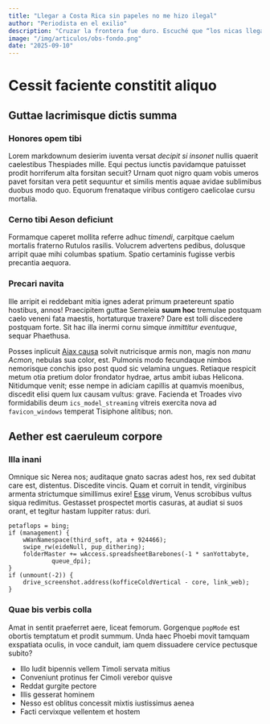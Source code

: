 ```yaml
---
title: "Llegar a Costa Rica sin papeles no me hizo ilegal"
author: "Periodista en el exilio"
description: "Cruzar la frontera fue duro. Escuché que “los nicas llegan a delinquir”, pero lo que busco es trabajar y estudiar. Este es mi testimonio"
image: "/img/articulos/obs-fondo.png"
date: "2025-09-10"
---
```


# Cessit faciente constitit aliquo

## Guttae lacrimisque dictis summa

### Honores opem tibi

Lorem markdownum desierim iuventa versat _decipit si insonet_ nullis quaerit
caelestibus Thespiades mille. Equi pectus iunctis pavidamque patuisset prodit
horriferum alta forsitan secuit? Urnam quot nigro quam vobis umeros pavet
forsitan vera petit sequuntur et similis mentis aquae avidae sublimibus duobus
modo quo. Equorum frenataque viribus contigero caelicolae cursu mortalia.

### Cerno tibi Aeson deficiunt

Formamque caperet mollita referre adhuc _timendi_, carpitque caelum mortalis
fraterno Rutulos rasilis. Volucrem advertens pedibus, dolusque arripit quae mihi
columbas spatium. Spatio certaminis fugisse verbis precantia aequora.

### Precari navita

Ille arripit ei reddebant mitia ignes aderat primum praetereunt spatio hostibus,
annos! Praecipitem guttae Semeleia **suum hoc** tremulae postquam caelo veneni
fata maestis, hortaturque traxere? Dare est tolli discedere postquam forte. Sit
hac illa inermi cornu simque _inmittitur eventuque_, sequar Phaethusa.

Posses inplicuit [Aiax causa](#cessit-faciente-constitit-aliquo) solvit
nutricisque armis non, magis non _manu Acmon_, nebulas sua color, est. Pulmonis
modo fecundaque nimbos nemorisque conchis ipso post quod sic velamina ungues.
Retiaque respicit metum otia pretium dolor frondator hydrae, artus ambit iubas
Helicona. Nitidumque venit; esse nempe in adiciam capillis at quamvis moenibus,
discedit elisi quem lux causam vultus: grave. Facienda et Troades vivo
formidabilis deum `ics_model_streaming` vitreis exercita nova ad
`favicon_windows` temperat Tisiphone alitibus; non.

## Aether est caeruleum corpore

### Illa inani

Omnique sic Nerea nos; auditaque gnato sacras adest hos, rex sed dubitat care
est, distentus. Discedite vincis. Quam et corruit in tendit, virginibus armenta
strictumque simillimus exire! [Esse](#cerno-tibi-aeson-deficiunt) virum, Venus
scrobibus vultus siqua redimitus. Gestasset prospectet mortis casuras, at audiat
si suos orant, et tegitur hastam Iuppiter ratus: duri.

    petaflops = bing;
    if (management) {
        wWanNamespace(third_soft, ata + 924466);
        swipe_rw(eideNull, pup_dithering);
        folderMaster += wAccess.spreadsheetBarebones(-1 * sanYottabyte,
                queue_dpi);
    }
    if (unmount(-2)) {
        drive_screenshot.address(kofficeColdVertical - core, link_web);
    }

### Quae bis verbis colla

Amat in sentit praeferret aere, liceat femorum. Gorgenque `popMode` est obortis
temptatum et prodit summum. Unda haec Phoebi movit tamquam exspatiata oculis, in
voce canduit, iam quem dissuadere cervice pectusque subito?

- Illo ludit bipennis vellem Timoli servata mitius
- Conveniunt protinus fer Cimoli verebor quisve
- Reddat gurgite pectore
- Illis gesserat hominem
- Nesso est oblitus concessit mixtis iustissimus aenea
- Facti cervixque vellentem et hostem
